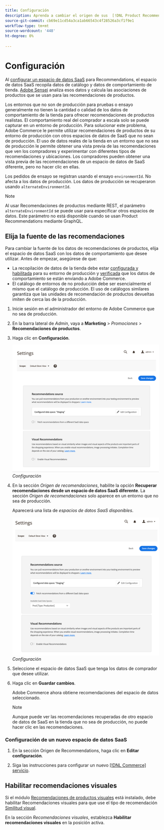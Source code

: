 ```yaml
---
title: Configuración
description: Aprenda a cambiar el origen de sus  [!DNL Product Recommendations] datos y a habilitar las recomendaciones visuales.
source-git-commit: cb69e11cd54a3ca1ab66543c4f28526a3cf1f9e1
workflow-type: tm+mt
source-wordcount: '448'
ht-degree: 0%

---
```


# Configuración

Al [configurar un espacio de datos SaaS](../landing/saas.md#saas-configuration) para Recommendations, el espacio de datos SaaS recopila datos de catálogo y datos de comportamiento de tienda. [Adobe Sensei](https://www.adobe.com/sensei.html) analiza esos datos y calcula las asociaciones de productos que se usan para las recomendaciones de productos.

Los entornos que no son de producción para pruebas o ensayo generalmente no tienen la cantidad o calidad de los datos de comportamiento de la tienda para ofrecer recomendaciones de productos realistas. El comportamiento real del comprador a escala solo se puede capturar en un entorno de producción. Para solucionar este problema, Adobe Commerce le permite utilizar recomendaciones de productos de su entorno de producción con otros espacios de datos de SaaS que no sean de producción. El uso de datos reales de la tienda en un entorno que no sea de producción le permite obtener una vista previa de las recomendaciones que ven los compradores y experimentar con diferentes tipos de recomendaciones y ubicaciones. Los compradores pueden obtener una vista previa de las recomendaciones de un espacio de datos de SaaS diferente, pero no hacer clic en ellas.

Los pedidos de ensayo se registran usando el ensayo `environmentId`. No afecta a los datos de producción. Los datos de producción se recuperaron usando `alternateEnvironmentId`.

>[!NOTE]
>
>Al usar Recomendaciones de productos mediante REST, el parámetro `alternateEnvironmentId` se puede usar para especificar otros espacios de datos. Este parámetro no está disponible cuando se usan Product Recommendations mediante GraphQL.

## Elija la fuente de las recomendaciones

Para cambiar la fuente de los datos de recomendaciones de productos, elija el espacio de datos SaaS con los datos de comportamiento que desee utilizar. Antes de empezar, asegúrese de que:

- La recopilación de datos de la tienda debe estar [configurada y habilitada](install-configure.md) para su entorno de producción y [verificada](verify.md) que los datos de comportamiento se están enviando a Adobe Commerce.
- El catálogo de entornos de no producción debe ser esencialmente el mismo que el catálogo de producción. El uso de catálogos similares garantiza que las unidades de recomendación de productos devueltas imiten de cerca las de la producción.

1. Inicie sesión en el administrador del entorno de Adobe Commerce que no sea de producción.

1. En la barra lateral de _Admin_, vaya a **Marketing** > _Promociones_ > **Recomendaciones de productos**.

1. Haga clic en **Configuración**.

   ![configuración de recomendaciones de productos](assets/settings.png)
   _Configuración_

1. En la sección _Origen de recomendaciones_, habilite la opción **Recuperar recomendaciones desde un espacio de datos SaaS diferente**. La sección _Origen de recomendaciones_ solo aparece en un entorno que no sea de producción.

   Aparecerá una lista de _espacios de datos SaaS disponibles_.

   ![configuración de recomendaciones de productos](assets/settings-select-saas.png)
   _Configuración_

1. Seleccione el espacio de datos SaaS que tenga los datos de comprador que desee utilizar.

1. Haga clic en **Guardar cambios**.

   Adobe Commerce ahora obtiene recomendaciones del espacio de datos seleccionado.

   >[!NOTE]
   >
   > Aunque puede ver las recomendaciones recuperadas de otro espacio de datos de SaaS en la tienda que no sea de producción, no puede hacer clic en las recomendaciones.

### Configuración de un nuevo espacio de datos SaaS

1. En la sección Origen de Recommendations, haga clic en **Editar configuración**.

1. Siga las instrucciones para configurar un nuevo [[!DNL Commerce] servicio](/help/landing/saas.md).

## Habilitar recomendaciones visuales

Si el módulo [Recomendaciones de productos visuales](install-configure.md) está instalado, debe habilitar Recomendaciones visuales para que use el tipo de recomendación [Similitud visual](type.md#visualsim).

En la sección _Recomendaciones visuales_, establezca **Habilitar recomendaciones visuales** en la posición activa.

